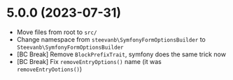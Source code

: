 # 5.0.0 (2023-07-31)

- Move files from root to `src/`
- Change namespace from `steevanb\SymfonyFormOptionsBuilder` to `Steevanb\SymfonyFormOptionsBuilder`
- [BC Break] Remove `BlockPrefixTrait`, symfony does the same trick now
- [BC Break] Fix `removeEntryOptions()` name (it was `removeEntryOotions()`)
